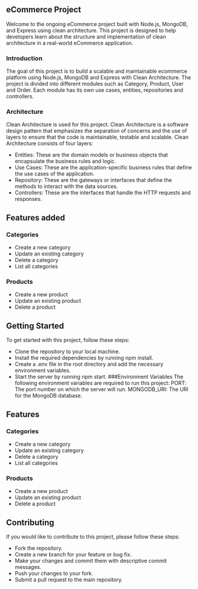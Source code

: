 ## eCommerce Project
Welcome to the ongoing eCommerce project built with Node.js, MongoDB, and Express using clean architecture. This project is designed to help developers learn about the structure and implementation of clean architecture in a real-world eCommerce application.

### Introduction
The goal of this project is to build a scalable and maintainable ecommerce platform using Node.js, MongoDB and Express with Clean Architecture. The project is divided into different modules such as Category, Product, User and Order. Each module has its own use cases, entities, repositories and controllers.

### Architecture
Clean Architecture is used for this project. Clean Architecture is a software design pattern that emphasizes the separation of concerns and the use of layers to ensure that the code is maintainable, testable and scalable. Clean Architecture consists of four layers:

- Entities: These are the domain models or business objects that encapsulate the business rules and logic.
- Use Cases: These are the application-specific business rules that define the use cases of the application.
- Repository: These are the gateways or interfaces that define the methods to interact with the data sources.
- Controllers: These are the interfaces that handle the HTTP requests and responses.

## Features added
### Categories
- Create a new category
- Update an existing category
- Delete a category
- List all categories

### Products
- Create a new product
- Update an existing product
- Delete a product

## Getting Started
To get started with this project, follow these steps:
- Clone the repository to your local machine.
- Install the required dependencies by running npm install.
- Create a .env file in the root directory and add the necessary environment variables.
- Start the server by running npm start.
###Environment Variables
The following environment variables are required to run this project:
PORT: The port number on which the server will run.
MONGODB_URI: The URI for the MongoDB database.

## Features
### Categories
- Create a new category
- Update an existing category
- Delete a category
- List all categories

### Products
- Create a new product
- Update an existing product
- Delete a product


## Contributing
If you would like to contribute to this project, please follow these steps:
- Fork the repository.
- Create a new branch for your feature or bug fix.
- Make your changes and commit them with descriptive commit messages.
- Push your changes to your fork.
- Submit a pull request to the main repository.
